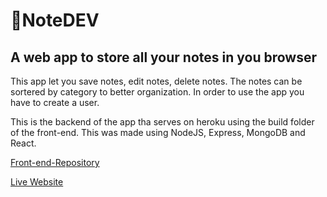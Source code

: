 # 📝NoteDEV
## A web app to store all your notes in you browser
This app let you save notes, edit notes, delete notes.
The notes can be sortered by category to better organization.
In order to use the app you have to create a user.

This is the backend of the app tha serves on heroku using the build folder of the front-end.
This was made using NodeJS, Express, MongoDB and React.

[Front-end-Repository](https://github.com/gabitodev/noteapp-frontend)

[Live Website](https://note-dev.herokuapp.com)
